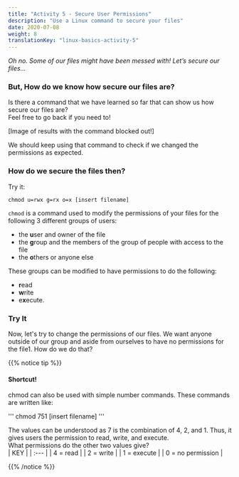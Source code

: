 ```yaml
---
title: "Activity 5 - Secure User Permissions"
description: "Use a Linux command to secure your files"
date: 2020-07-08
weight: 8
translationKey: "linux-basics-activity-5"
---
```


*Oh no. Some of our files might have been messed with! Let’s secure our files…*

### But, How do we know how secure our files are?

Is there a command that we have learned so far that can show us how secure our files are?  
Feel free to go back if you need to!

[Image of results with the command blocked out!]

We should keep using that command to check if we changed the permissions as expected.

### How do we secure the files then?

Try it:

```
chmod u=rwx g=rx o=x [insert filename]
```

`chmod` is a command used to modify the permissions of your files for the following 3 different groups of users: 
- the <b>u</b>ser and owner of the file
- the <b>g</b>roup and the members of the group of people with access to the file
- the <b>o</b>thers or anyone else

These groups can be modified to have permissions to do the following:

- <b>r</b>ead
- <b>w</b>rite
- e<b>x</b>ecute. 

### Try It

Now, let's try to change the permissions of our files. We want anyone outside of our group and aside from ourselves to have no permissions for the file1. How do we do that?

{{% notice tip %}}

#### Shortcut!

chmod can also be used with simple number commands. These commands are written like:  

'''
chmod 751 [insert filename]
'''

The values can be understood as 7 is the combination of 4, 2, and 1. Thus, it gives users the permission to read, write, and execute.  
What permissions do the other two values give?  
| KEY |
| :--- |
| 4 = read |
| 2 = write |
| 1 = execute |
| 0 = no permission |

{{% /notice %}}
